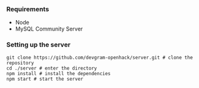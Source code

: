 ### Requirements

* Node
* MySQL Community Server

### Setting up the server

```
git clone https://github.com/devgram-openhack/server.git # clone the repository
cd ./server # enter the directory
npm install # install the dependencies
npm start # start the server
```